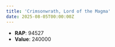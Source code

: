 ```yaml
---
title: 'Crimsonwrath, Lord of the Magma'
date: 2025-08-05T00:00:00Z
---
```

- **RAP**: 94527
- **Value**: 240000
